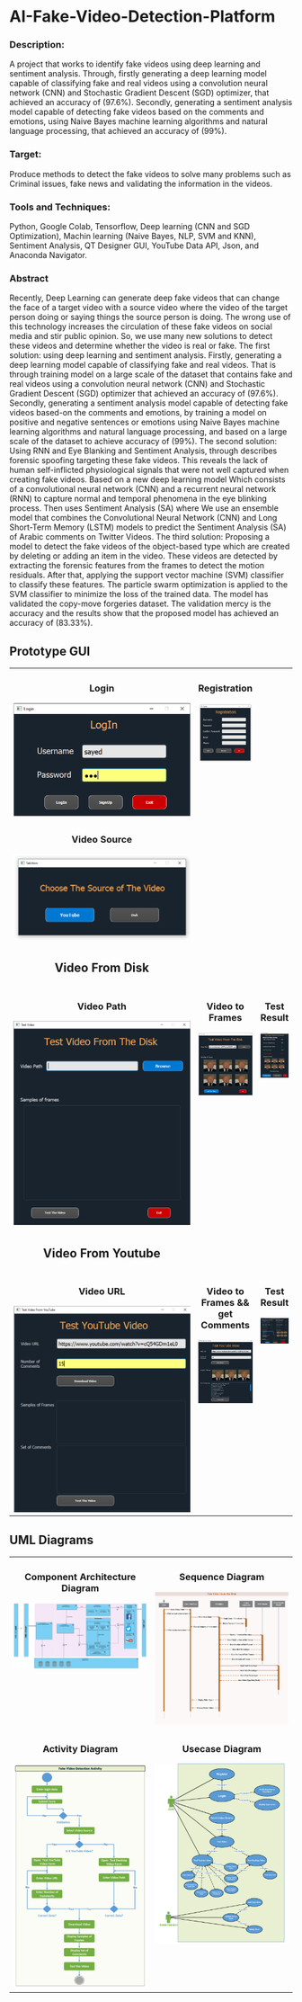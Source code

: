 # AI-Fake-Video-Detection-Platform
### Description:
A project that works to identify fake videos using deep learning and sentiment analysis. Through, firstly generating a deep learning model capable of classifying fake and real videos using a convolution neural network (CNN) and Stochastic Gradient Descent (SGD) optimizer, that achieved an accuracy of (97.6%). Secondly, generating a sentiment analysis model capable of detecting fake videos based on the comments and emotions, using Naive Bayes machine learning algorithms and natural language processing, that achieved an accuracy of (99%).
### Target:
Produce methods to detect the fake videos to solve many problems such as Criminal issues, fake news and validating the information in the videos.
### Tools and Techniques:
Python, Google Colab, Tensorflow, Deep learning (CNN and SGD Optimization), Machin learning (Naive Bayes, NLP, SVM and KNN), Sentiment Analysis, QT Designer GUI, YouTube Data API, Json, and Anaconda Navigator.
### Abstract
Recently, Deep Learning can generate deep fake videos that can change the face of a target video with a source video where the video of the target person doing or saying things the source person is doing. The wrong use of this technology increases the circulation of these fake videos on social media and stir public opinion. So, we use many new solutions to detect these videos and determine whether the video is real or fake. The first solution: using deep learning and sentiment analysis. Firstly, generating a deep learning model capable of classifying fake and real videos. That is through training model on a large scale of the dataset that contains fake and real videos using a convolution neural network (CNN) and Stochastic Gradient Descent (SGD) optimizer that achieved an accuracy of (97.6%). Secondly, generating a sentiment analysis model capable of detecting fake videos based-on the comments and emotions, by training a model on positive and negative sentences or emotions using Naive Bayes machine learning algorithms and natural language processing, and based on a large scale of the dataset to achieve accuracy of (99%). The second solution: Using RNN and Eye Blanking and Sentiment Analysis, through describes forensic spoofing targeting these fake videos. This reveals the lack of human self-inflicted physiological signals that were not well captured when creating fake videos. Based on a new deep learning model Which consists of a convolutional neural network (CNN) and a recurrent neural network (RNN) to capture normal and temporal phenomena in the eye blinking process. Then uses Sentiment Analysis (SA) where We use an ensemble model that combines the Convolutional Neural Network (CNN) and Long Short-Term Memory (LSTM) models to predict the Sentiment Analysis (SA) of Arabic comments on Twitter Videos. The third solution: Proposing a model to detect the fake videos of the object-based type which are created by deleting or adding an item in the video. These videos are detected by extracting the forensic features from the frames to detect the motion residuals. After that, applying the support vector machine (SVM) classifier to classify these features. The particle swarm optimization is applied to the SVM classifier to minimize the loss of the trained data. The model has validated the copy-move forgeries dataset. The validation mercy is the accuracy and the results show that the proposed model has achieved an accuracy of (83.33%).

## Prototype GUI

<table style="border: none">
    <tr>
        <td width="50%" valign="top"> 
            <h3 style="text-align:center" > Login</h3>
            <img src="https://github.com/SayedAbdo-99/AI-Fake-Video-Detection-Platform/blob/main/GUIPrototype/1-login.png" alt="c" >
        </td>
        <td width="50%" valign="top"> 
            <h3 style="text-align:center" > Registration </h3>
            <img src="https://github.com/SayedAbdo-99/AI-Fake-Video-Detection-Platform/blob/main/GUIPrototype/2-registration.PNG" alt="c" >
        </td>
    </tr>
    <tr>
        <td width="100%" valign="top"> 
            <h3 style="text-align:center" > Video Source</h3>
            <img src="https://github.com/SayedAbdo-99/AI-Fake-Video-Detection-Platform/blob/main/GUIPrototype/3-selection.png" alt="c" >
        </td>
    </tr>
    <tr> <td> <h2 style="text-align:center" > Video From Disk</h2> </td> </tr>
    <tr>
        <td width="30%" valign="top"> 
            <h3 style="text-align:center" > Video Path</h3>
            <img src="https://github.com/SayedAbdo-99/AI-Fake-Video-Detection-Platform/blob/main/GUIPrototype/4-disk.png" alt="c" >
        </td>
        <td width="30%" valign="top"> 
            <h3 style="text-align:center" > Video to Frames </h3>
            <img src="https://github.com/SayedAbdo-99/AI-Fake-Video-Detection-Platform/blob/main/GUIPrototype/4-disk-InVideoSelection.png" alt="c" >
        </td>
        <td width="40%" valign="top"> 
            <h3 style="text-align:center" > Test Result </h3>
            <img src="https://github.com/SayedAbdo-99/AI-Fake-Video-Detection-Platform/blob/main/GUIPrototype/4-disk-result.png" alt="c" >
        </td>
    </tr>
    <tr> <td> <h2 style="text-align:center" > Video From Youtube</h2> </td> </tr>
    <tr>
        <td width="30%" valign="top"> 
            <h3 style="text-align:center" > Video URL</h3>
            <img src="https://github.com/SayedAbdo-99/AI-Fake-Video-Detection-Platform/blob/main/GUIPrototype/5-youtube.png" alt="c" >
        </td>
        <td width="30%" valign="top"> 
            <h3 style="text-align:center" > Video to Frames && get Comments </h3>
            <img src="https://github.com/SayedAbdo-99/AI-Fake-Video-Detection-Platform/blob/main/GUIPrototype/5-youtube-InVideoURL.png" alt="c" >
        </td>
        <td width="40%" valign="top"> 
            <h3 style="text-align:center" > Test Result </h3>
            <img src="https://github.com/SayedAbdo-99/AI-Fake-Video-Detection-Platform/blob/main/GUIPrototype/5-youtube-result.png" alt="c" >
        </td>
    </tr>
</table>



## UML Diagrams

<table style="border: none">
    <tr>
        <td width="50%" valign="top"> 
            <h3 style="text-align:center" > Component Architecture Diagram</h3>
            <img src="https://github.com/SayedAbdo-99/AI-Fake-Video-Detection-Platform/blob/main/UMLDiagrams/component%20architecture%20diagram.jpg" alt="c" >
        </td>
        <td width="50%" valign="top"> 
            <h3 style="text-align:center" > Sequence Diagram </h3>
            <img src="https://github.com/SayedAbdo-99/AI-Fake-Video-Detection-Platform/blob/main/UMLDiagrams/sequence%20diagram.png" alt="c" >
        </td>
    </tr>
    <tr>
        <td width="50%" valign="top"> 
            <h3 style="text-align:center" > Activity Diagram</h3>
            <img src="https://github.com/SayedAbdo-99/AI-Fake-Video-Detection-Platform/blob/main/UMLDiagrams/activity%20diagram.png" alt="c" >
        </td>
        <td width="50%" valign="top"> 
            <h3 style="text-align:center" > Usecase Diagram </h3>
            <img src="https://github.com/SayedAbdo-99/AI-Fake-Video-Detection-Platform/blob/main/UMLDiagrams/usecase%20diagram.png" alt="c" >
        </td>
    </tr>
</table>
